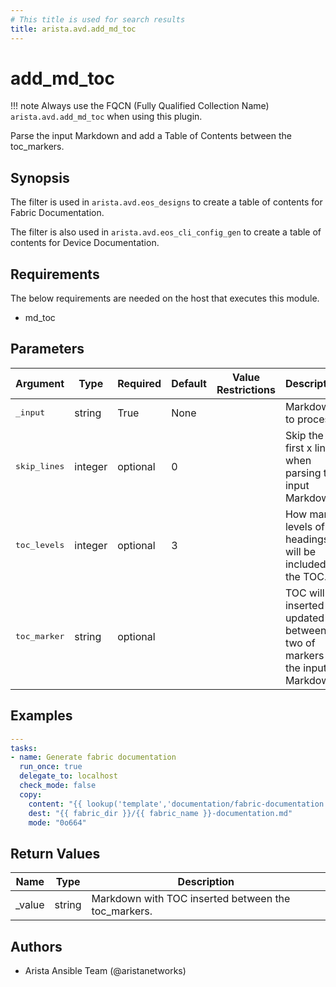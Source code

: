```yaml
---
# This title is used for search results
title: arista.avd.add_md_toc
---
```

<!--
  ~ Copyright (c) 2023-2025 Arista Networks, Inc.
  ~ Use of this source code is governed by the Apache License 2.0
  ~ that can be found in the LICENSE file.
  -->

# add_md_toc

!!! note
    Always use the FQCN (Fully Qualified Collection Name) `arista.avd.add_md_toc` when using this plugin.

Parse the input Markdown and add a Table of Contents between the toc_markers.

## Synopsis

The filter is used in `arista.avd.eos_designs` to create a table of contents for Fabric Documentation.

The filter is also used in `arista.avd.eos_cli_config_gen` to create a table of contents for Device Documentation.

## Requirements

The below requirements are needed on the host that executes this module.

- md_toc

## Parameters

| Argument | Type | Required | Default | Value Restrictions | Description |
| -------- | ---- | -------- | ------- | ------------------ | ----------- |
| <samp>_input</samp> | string | True | None |  | Markdown to process. |
| <samp>skip_lines</samp> | integer | optional | 0 |  | Skip the first x lines when parsing the input Markdown. |
| <samp>toc_levels</samp> | integer | optional | 3 |  | How many levels of headings will be included in the TOC. |
| <samp>toc_marker</samp> | string | optional | <!-- toc --> |  | TOC will be inserted or updated between two of markers in the input Markdown. |

## Examples

```yaml
---
tasks:
- name: Generate fabric documentation
  run_once: true
  delegate_to: localhost
  check_mode: false
  copy:
    content: "{{ lookup('template','documentation/fabric-documentation.j2') | arista.avd.add_md_toc(skip_lines=3) }}"
    dest: "{{ fabric_dir }}/{{ fabric_name }}-documentation.md"
    mode: "0o664"
```

## Return Values

| Name | Type | Description |
| ---- | ---- | ----------- |
| _value | string | Markdown with TOC inserted between the toc_markers. |

## Authors

- Arista Ansible Team (@aristanetworks)
